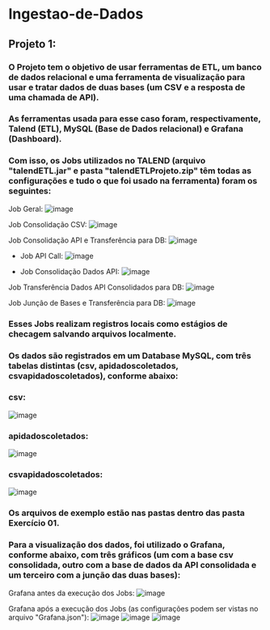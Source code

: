 # Ingestao-de-Dados
## Projeto 1:

### O Projeto tem o objetivo de usar ferramentas de ETL, um banco de dados relacional e uma ferramenta de visualização para usar e tratar dados de duas bases (um CSV e a resposta de uma chamada de API).
### As ferramentas usada para esse caso foram, respectivamente, Talend (ETL), MySQL (Base de Dados relacional) e Grafana (Dashboard).

### Com isso, os Jobs utilizados no TALEND (arquivo "talendETL.jar" e pasta "talendETLProjeto.zip" têm todas as configurações e tudo o que foi usado na ferramenta) foram os seguintes:

Job Geral:
![image](https://user-images.githubusercontent.com/108779870/178613333-867c57dc-e98c-4e15-805d-9f59d6701e22.png)

Job Consolidação CSV:
![image](https://user-images.githubusercontent.com/108779870/178613388-1deca0e7-2e86-4c3b-b144-b7afdbe44b85.png)

Job Consolidação API e Transferência para DB:
![image](https://user-images.githubusercontent.com/108779870/178613514-ea37b430-71aa-49df-a666-b4ecb332f76e.png)

   - Job API Call:
   ![image](https://user-images.githubusercontent.com/108779870/178613556-9fa236fb-1c66-4f8a-bf91-46e82ed65aca.png)

   - Job Consolidação Dados API:
   ![image](https://user-images.githubusercontent.com/108779870/178613708-f1cf1b7e-f123-4f04-aa20-5d52a8c9650d.png)

Job Transferência Dados API Consolidados para DB:
![image](https://user-images.githubusercontent.com/108779870/178613750-0b0834d0-a873-4aef-be9c-70f99fee0945.png)

Job Junção de Bases e Transferência para DB:
![image](https://user-images.githubusercontent.com/108779870/178613791-fce2dfda-fc29-4bdd-b2dc-e5307b0b7321.png)

### Esses Jobs realizam registros locais como estágios de checagem salvando arquivos localmente.

### Os dados são registrados em um Database MySQL, com três tabelas distintas (csv, apidadoscoletados, csvapidadoscoletados), conforme abaixo:

### csv:
![image](https://user-images.githubusercontent.com/108779870/178614990-bb2e257c-aa34-4344-a5a7-cede6fabe17b.png)

### apidadoscoletados:
![image](https://user-images.githubusercontent.com/108779870/178615046-64a03d29-347d-42e3-a677-5e842f9cc03f.png)

### csvapidadoscoletados:
![image](https://user-images.githubusercontent.com/108779870/178615099-4804be80-6944-4925-89a1-cf53eef08507.png)

### Os arquivos de exemplo estão nas pastas dentro das pasta Exercício 01.

### Para a visualização dos dados, foi utilizado o Grafana, conforme abaixo, com três gráficos (um com a base csv consolidada, outro com a base de dados da API consolidada e um terceiro com a junção das duas bases): 

Grafana antes da execução dos Jobs:
![image](https://user-images.githubusercontent.com/108779870/178623631-0e3ecc65-b5fb-47a5-9f54-2966f5e9b5de.png)

Grafana após a execução dos Jobs (as configurações podem ser vistas no arquivo "Grafana.json"):
![image](https://user-images.githubusercontent.com/108779870/178623487-803d0647-8702-4e32-85d0-c54d4ad19ba2.png)
![image](https://user-images.githubusercontent.com/108779870/178623499-434e1765-969f-418c-8142-88b306ace519.png)
![image](https://user-images.githubusercontent.com/108779870/178623515-2965daba-d6c2-4514-8a1a-f5c0949d7a8e.png)


